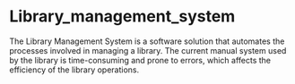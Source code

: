 # Library_management_system
The Library Management System is a software solution that automates the processes involved in managing a library. The current manual system used by the library is time-consuming and prone to errors, which affects the efficiency of the library operations.
